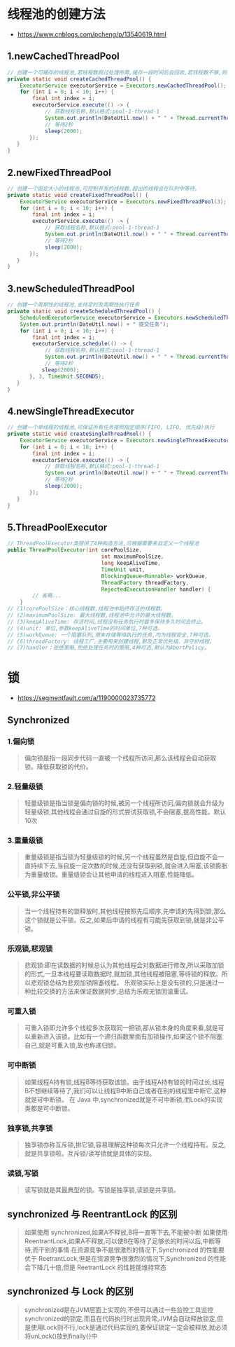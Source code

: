 # 线程池的创建方法
- https://www.cnblogs.com/pcheng/p/13540619.html

## 1.newCachedThreadPool
```java
// 创建一个可缓存的线程池,若线程数超过处理所需,缓存一段时间后会回收,若线程数不够,则新建线程。
private static void createCachedThreadPool() {
    ExecutorService executorService = Executors.newCachedThreadPool();
    for (int i = 0; i < 10; i++) {
        final int index = i;
        executorService.execute(() -> {
            // 获取线程名称,默认格式:pool-1-thread-1
            System.out.println(DateUtil.now() + " " + Thread.currentThread().getName() + " " + index);
            // 等待2秒
            sleep(2000);
       });
   }
}
```
## 2.newFixedThreadPool
```java
// 创建一个固定大小的线程池,可控制并发的线程数,超出的线程会在队列中等待。
private static void createFixedThreadPool() {
    ExecutorService executorService = Executors.newFixedThreadPool(3);
    for (int i = 0; i < 10; i++) {
        final int index = i;
        executorService.execute(() -> {
            // 获取线程名称,默认格式:pool-1-thread-1
            System.out.println(DateUtil.now() + " " + Thread.currentThread().getName() + " " + index);
            // 等待2秒
            sleep(2000);
       });
   }
}
```
## 3.newScheduledThreadPool
```java
// 创建一个周期性的线程池,支持定时及周期性执行任务
private static void createScheduledThreadPool() {
    ScheduledExecutorService executorService = Executors.newScheduledThreadPool(3);
    System.out.println(DateUtil.now() + " 提交任务");
    for (int i = 0; i < 10; i++) {
        final int index = i;
        executorService.schedule(() -> {
            // 获取线程名称,默认格式:pool-1-thread-1
            System.out.println(DateUtil.now() + " " + Thread.currentThread().getName() + " " + index);
            // 等待2秒
           sleep(2000);
       }, 3, TimeUnit.SECONDS);
   }
}
```
## 4.newSingleThreadExecutor
```java
// 创建一个单线程的线程池,可保证所有任务按照指定顺序(FIFO, LIFO, 优先级)执行
private static void createSingleThreadPool() {
    ExecutorService executorService = Executors.newSingleThreadExecutor();
    for (int i = 0; i < 10; i++) {
        final int index = i;
        executorService.execute(() -> {
            // 获取线程名称,默认格式:pool-1-thread-1
            System.out.println(DateUtil.now() + " " + Thread.currentThread().getName() + " " + index);
            // 等待2秒
            sleep(2000);
       });
   }
}
```
## 5.ThreadPoolExecutor
```java
// ThreadPoolExecutor类提供了4种构造方法,可根据需要来自定义一个线程池
public ThreadPoolExecutor(int corePoolSize,
                              int maximumPoolSize,
                              long keepAliveTime,
                              TimeUnit unit,
                              BlockingQueue<Runnable> workQueue,
                              ThreadFactory threadFactory,
                              RejectedExecutionHandler handler) {
        // 省略...
    }
// (1)corePoolSize：核心线程数,线程池中始终存活的线程数。
// (2)maximumPoolSize: 最大线程数,线程池中允许的最大线程数。
// (3)keepAliveTime: 存活时间,线程没有任务执行时最多保持多久时间会终止。
// (4)unit: 单位,参数keepAliveTime的时间单位,7种可选。
// (5)workQueue: 一个阻塞队列,用来存储等待执行的任务,均为线程安全,7种可选。
// (6)threadFactory: 线程工厂,主要用来创建线程,默及正常优先级、非守护线程。
// (7)handler：拒绝策略,拒绝处理任务时的策略,4种可选,默认为AbortPolicy。
```

# 锁
- https://segmentfault.com/a/1190000023735772
## Synchronized
### 1.偏向锁
> 偏向锁是指一段同步代码一直被一个线程所访问,那么该线程会自动获取锁。降低获取锁的代价。
### 2.轻量级锁
> 轻量级锁是指当锁是偏向锁的时候,被另一个线程所访问,偏向锁就会升级为轻量级锁,其他线程会通过自旋的形式尝试获取锁,不会阻塞,提高性能。默认10次
### 3.重量级锁
> 重量级锁是指当锁为轻量级锁的时候,另一个线程虽然是自旋,但自旋不会一直持续下去,当自旋一定次数的时候,还没有获取到锁,就会进入阻塞,该锁膨胀为重量级锁。重量级锁会让其他申请的线程进入阻塞,性能降低。

### 公平锁,非公平锁
> 当一个线程持有的锁释放时,其他线程按照先后顺序,先申请的先得到锁,那么这个锁就是公平锁。反之,如果后申请的线程有可能先获取到锁,就是非公平锁。

### 乐观锁,悲观锁
> 悲观锁:即在读数据的时候总认为其他线程会对数据进行修改,所以采取加锁的形式,一旦本线程要读取数据时,就加锁,其他线程被阻塞,等待锁的释放。所以悲观锁总结为悲观加锁阻塞线程。
> 乐观锁实际上是没有锁的,只是通过一种比较交换的方法来保证数据同步,总结为乐观无锁回滚重试。

### 可重入锁
> 可重入锁即允许多个线程多次获取同一把锁,那从锁本身的角度来看,就是可以重新进入该锁。比如有一个递归函数里面有加锁操作,如果这个锁不阻塞自己,就是可重入锁,故也称递归锁。

### 可中断锁
> 如果线程A持有锁,线程B等待获取该锁。由于线程A持有锁的时间过长,线程B不想继续等待了,我们可以让线程B中断自己或者在别的线程里中断它,这种就是可中断锁。
> 在 Java 中,synchronized就是不可中断锁,而Lock的实现类都是可中断锁。

### 独享锁,共享锁
> 独享锁亦称互斥锁,排它锁,容易理解这种锁每次只允许一个线程持有。反之,就是共享锁啦。互斥锁/读写锁就是具体的实现。

### 读锁,写锁
> 读写锁就是其最典型的锁。写锁是独享锁,读锁是共享锁。

## synchronized 与 ReentrantLock 的区别
> 如果使用 synchronized,如果A不释放,B将一直等下去,不能被中断
> 如果使用 ReentrantLock,如果A不释放,可以使B在等待了足够长的时间以后,中断等待,而干别的事情
> 在资源竞争不是很激烈的情况下,Synchronized 的性能要优于 ReetrantLock,但是在资源竞争很激烈的情况下,Synchronized 的性能会下降几十倍,但是 ReetrantLock 的性能能维持常态

## synchronized 与 Lock 的区别
> synchronized是在JVM层面上实现的,不但可以通过一些监控工具监控synchronized的锁定,而且在代码执行时出现异常,JVM会自动释放锁定,但是使用Lock则不行,lock是通过代码实现的,要保证锁定一定会被释放,就必须将unLock()放到finally{}中